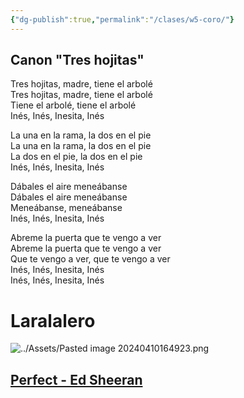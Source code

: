 ```yaml
---
{"dg-publish":true,"permalink":"/clases/w5-coro/"}
---
```



<div class="slide">

## Canon "Tres hojitas"

Tres hojitas, madre, tiene el arbolé  
Tres hojitas, madre, tiene el arbolé  
Tiene el arbolé, tiene el arbolé  
Inés, Inés, Inesita, Inés

La una en la rama, la dos en el pie  
La una en la rama, la dos en el pie  
La dos en el pie, la dos en el pie  
Inés, Inés, Inesita, Inés

Dábales el aire meneábanse  
Dábales el aire meneábanse  
Meneábanse, meneábanse  
Inés, Inés, Inesita, Inés

Abreme la puerta que te vengo a ver  
Abreme la puerta que te vengo a ver  
Que te vengo a ver, que te vengo a ver  
Inés, Inés, Inesita, Inés  
Inés, Inés, Inesita, Inés

</div>
<div class="slide">


<div class="transclusion internal-embed is-loaded"><div class="markdown-embed">

<div class="markdown-embed-title">

# Laralalero

</div>





![../Assets/Pasted image 20240410164923.png](/img/user/Assets/Pasted%20image%2020240410164923.png)

</div></div>


</div>
<div class="slide">

## [Perfect - Ed Sheeran](https://tabs.ultimate-guitar.com/user/tab/view?h=wR2AffbQ5sr8ur9kchIvABIm)

</div>